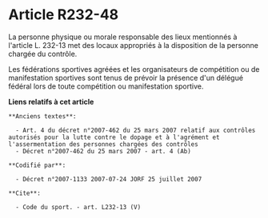 # Article R232-48

La personne physique ou morale responsable des lieux mentionnés à l'article L. 232-13 met des locaux appropriés à la
disposition de la personne chargée du contrôle.

Les fédérations sportives agréées et les organisateurs de compétition ou de manifestation sportives sont tenus de prévoir la
présence d'un délégué fédéral lors de toute compétition ou manifestation sportive.

**Liens relatifs à cet article**

	**Anciens textes**:

	  - Art. 4 du décret n°2007-462 du 25 mars 2007 relatif aux contrôles autorisés pour la lutte contre le dopage et à l'agrément et l'assermentation des personnes chargées des contrôles
	  - Décret n°2007-462 du 25 mars 2007 - art. 4 (Ab)

	**Codifié par**:

	  - Décret n°2007-1133 2007-07-24 JORF 25 juillet 2007

	**Cite**:

	  - Code du sport. - art. L232-13 (V)
